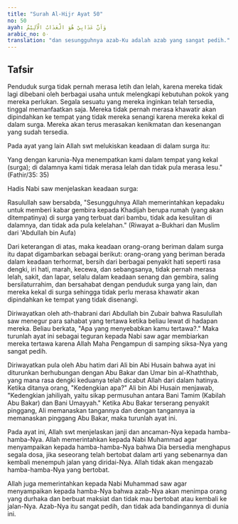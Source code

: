 ```yaml
---
title: "Surah Al-Hijr Ayat 50"
no: 50
ayah: وَاَنَّ عَذَابِيْ هُوَ الْعَذَابُ الْاَلِيْمُ 
arabic_no: ٥٠
translation: "dan sesungguhnya azab-Ku adalah azab yang sangat pedih."
---
```


## Tafsir

Penduduk surga tidak pernah merasa letih dan lelah, karena mereka tidak lagi dibebani oleh berbagai usaha untuk melengkapi kebutuhan pokok yang mereka perlukan. Segala sesuatu yang mereka inginkan telah tersedia, tinggal memanfaatkan saja. Mereka tidak pernah merasa khawatir akan dipindahkan ke tempat yang tidak mereka senangi karena mereka kekal di dalam surga. Mereka akan terus merasakan kenikmatan dan kesenangan yang sudah tersedia.

Pada ayat yang lain Allah swt melukiskan keadaan di dalam surga itu:

Yang dengan karunia-Nya menempatkan kami dalam tempat yang kekal (surga); di dalamnya kami tidak merasa lelah dan tidak pula merasa lesu." (Fathir/35: 35)

Hadis Nabi saw menjelaskan keadaan surga:

Rasulullah saw bersabda, "Sesungguhnya Allah memerintahkan kepadaku untuk memberi kabar gembira kepada Khadijah berupa rumah (yang akan ditempatinya) di surga yang terbuat dari bambu, tidak ada kesulitan di dalamnya, dan tidak ada pula kelelahan." (Riwayat a-Bukhari dan Muslim dari 'Abdullah bin Aufa)

Dari keterangan di atas, maka keadaan orang-orang beriman dalam surga itu dapat digambarkan sebagai berikut: orang-orang yang beriman berada dalam keadaan terhormat, bersih dari berbagai penyakit hati seperti rasa dengki, iri hati, marah, kecewa, dan sebangsanya, tidak pernah merasa lelah, sakit, dan lapar, selalu dalam keadaan senang dan gembira, saling bersilaturrahim, dan bersahabat dengan penduduk surga yang lain, dan mereka kekal di surga sehingga tidak perlu merasa khawatir akan dipindahkan ke tempat yang tidak disenangi.

Diriwayatkan oleh ath-thabrani dari Abdullah bin Zubair bahwa Rasulullah saw menegur para sahabat yang tertawa ketika beliau lewat di hadapan mereka. Beliau berkata, "Apa yang menyebabkan kamu tertawa?." Maka turunlah ayat ini sebagai teguran kepada Nabi saw agar membiarkan mereka tertawa karena Allah Maha Pengampun di samping siksa-Nya yang sangat pedih.

Diriwayatkan pula oleh Abu hatim dari Ali bin Abi Husain bahwa ayat ini diturunkan berhubungan dengan Abu Bakar dan Umar bin al-Khaththab, yang mana rasa dengki keduanya telah dicabut Allah dari dalam hatinya. Ketika ditanya orang, "Kedengkian apa?" Ali bin Abi Husain menjawab, "Kedengkian jahiliyah, yaitu sikap permusuhan antara Bani Tamim (Kabilah Abu Bakar) dan Bani Umayyah." Ketika Abu Bakar terserang penyakit pinggang, Ali memanaskan tangannya dan dengan tangannya ia memanaskan pinggang Abu Bakar, maka turunlah ayat ini.

Pada ayat ini, Allah swt menjelaskan janji dan ancaman-Nya kepada hamba-hamba-Nya. Allah memerintahkan kepada Nabi Muhammad agar menyampaikan kepada hamba-hamba-Nya bahwa Dia bersedia menghapus segala dosa, jika seseorang telah bertobat dalam arti yang sebenarnya dan kembali menempuh jalan yang diridai-Nya. Allah tidak akan mengazab hamba-hamba-Nya yang bertobat.

Allah juga memerintahkan kepada Nabi Muhammad saw agar menyampaikan kepada hamba-Nya bahwa azab-Nya akan menimpa orang yang durhaka dan berbuat maksiat dan tidak mau bertobat atau kembali ke jalan-Nya. Azab-Nya itu sangat pedih, dan tidak ada bandingannya di dunia ini.
